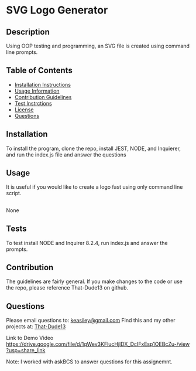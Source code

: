 
  # SVG Logo Generator
  

  ## Description 
  Using OOP testing and programming, an SVG file is created using command line prompts.  
  ## Table of Contents 
  - [Installation Instructions](#installation)
  - [Usage Information](#usage)
  - [Contribution Guidelines](#contributing)
  - [Test Instrctions](#tests)
  - [License](#license)
  - [Questions](#questions)
  
  ## Installation 
  To install the program, clone the repo, install JEST, NODE, and Inquierer, and run the index.js file and answer the questions
  ## Usage 
  It is useful if you would like to create a logo fast using only command line script. 
  ##
  None
  ## Tests 
  To test install NODE and Inquirer 8.2.4, run index.js and answer the prompts.
  ## Contribution 
  The guidelines are fairly general. If you make changes to the code or use the repo, please reference That-Dude13 on github.
  ## Questions 
  Please email questions to: keasiley@gmail.com
  Find this and my other projects at: [That-Dude13](https://www.github.com/That-Dude13)
  
  Link to Demo Video
  https://drive.google.com/file/d/1qWev3KFlucHjIDX_DcIFxEsp1OEBcZu-/view?usp=share_link

Note: I worked with askBCS to answer questions for this assignemnt. 
